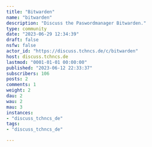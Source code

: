 ```yaml
---
title: "Bitwarden" 
name: "bitwarden"
description: "Discuss the Paswordmanager Bitwarden."
type: community
date: "2023-06-29 12:34:39"
draft: false
nsfw: false
actor_id: "https://discuss.tchncs.de/c/bitwarden"
host: discuss.tchncs.de
lastmod: "0001-01-01 00:00:00"
published: "2023-06-12 22:33:37"
subscribers: 106
posts: 2
comments: 1
weight: 2
dau: 2
wau: 2
mau: 3
instances:
- "discuss_tchncs_de"
tags: 
- "discuss_tchncs_de"

---
```

